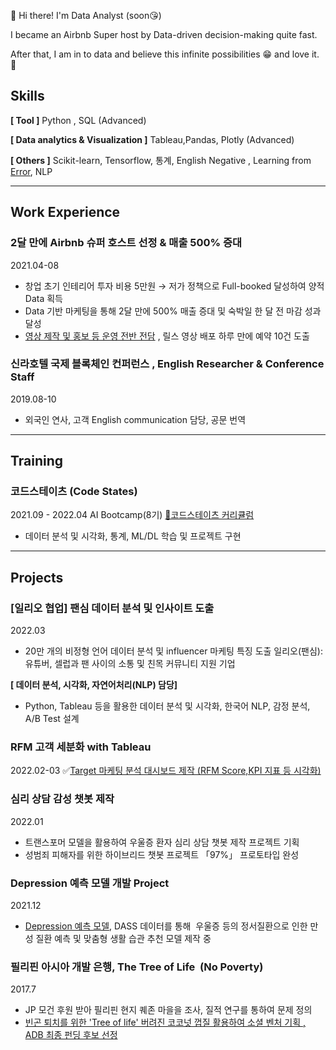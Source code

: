 👋 Hi there! I'm Data Analyst (soon😘)

I became an Airbnb Super host by Data-driven decision-making quite fast.

After that, I am in to data and believe this infinite possibilities 😁 and love it. 💖
## Skills

**[ Tool ]** Python , SQL (Advanced) 

**[ Data analytics & Visualization ]** Tableau,Pandas, Plotly  (Advanced) 

**[ Others ]** Scikit-learn, Tensorflow, 통계, English Negative , Learning from [Error](https://github.com/dotruni/TIL/tree/main/Error), NLP

---

## Work Experience

### 2달 만에 Airbnb 슈퍼 호스트 선정 & 매출 500% 증대
2021.04-08
- 창업 초기 인테리어 투자 비용 5만원 → 저가 정책으로 Full-booked 달성하여 양적 Data 획득
- Data 기반 마케팅을 통해 2달 만에 500% 매출 증대  및 숙박일 한 달 전 마감 성과 달성
- [영상 제작 및 홍보 등 운영 전반 전담](https://www.instagram.com/frida_forest_/) , 릴스 영상 배포 하루 만에 예약 10건 도출
  
### 신라호텔 국제 블록체인 컨퍼런스 **,** English Researcher & Conference Staff
2019.08-10  
- 외국인 연사, 고객 English communication 담당, 공문 번역

---
## Training
### 코드스테이츠 (Code States)
2021.09 - 2022.04
 AI Bootcamp(8기) [🔗코드스테이츠 커리큘럼](https://aib.oopy.io/)
- 데이터 분석 및 시각화, 통계, ML/DL 학습 및 프로젝트 구현
---

## Projects

### [일리오 협업] 팬심 데이터 분석 및 인사이트 도출
2022.03 
-  20만 개의 비정형 언어 데이터 분석 및 influencer 마케팅 특징 도출 
일리오(팬심): 유튜버, 셀럽과 팬 사이의 소통 및 친목 커뮤니티 지원 기업 

**[ 데이터 분석, 시각화, 자연어처리(NLP) 담당]** 
- Python, Tableau 등을 활용한 데이터 분석 및 시각화, 한국어 NLP, 감정 분석, A/B Test 설계

### RFM 고객 세분화 with Tableau
2022.02-03
✅[Target 마케팅 분석 대시보드 제작 (RFM Score,KPI 지표 등 시각화)](https://public.tableau.com/app/profile/.43405781/viz/RFMCustomerSegmentation_16457649669220/1)  

### 심리 상담 감성 챗봇 제작
2022.01
- 트랜스포머 모델을 활용하여 우울증 환자 심리 상담 챗봇 제작 프로젝트 기획
- 성범죄 피해자를 위한 하이브리드 챗봇 프로젝트 「97%」 프로토타입 완성

### Depression 예측 모델 개발 Project
2021.12
- [Depression 예측 모델](https://docs.google.com/presentation/u/0/d/1h_Havpr1ObxcyurwuPPRY4_TA2AuDbepF16-CFYzZ-0/edit), DASS 데이터를 통해  우울증 등의 정서질환으로 인한 만성 질환 예측 및 맞춤형 생활 습관 추천 모델 제작 중

### 필리핀 아시아 개발 은행, **The Tree of Life  (No Poverty)**
2017.7
- JP 모건 후원 받아 필리핀 현지 퀘존 마을을 조사, 질적 연구를 통하여 문제 정의
- [빈곤 퇴치를 위한 'Tree of life' 버려진 코코넛 껍질 활용하여 소셜 벤처 기획 , ADB 최종 펀딩 후보 선정](https://drive.google.com/file/d/1J6qbQuX7hBlYf1nG94F0Novd9RxpjaDh/view?usp=sharing)
